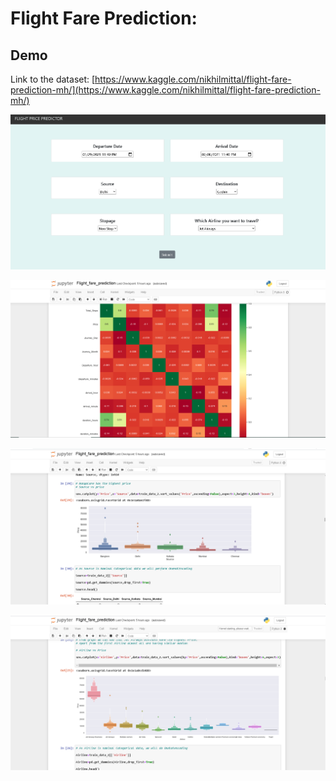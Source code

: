 # Flight Fare Prediction: 

## Demo
Link to the dataset: [https://www.kaggle.com/nikhilmittal/flight-fare-prediction-mh/](https://www.kaggle.com/nikhilmittal/flight-fare-prediction-mh/)


![](/images/Screenshot%20(226).png)

![](/images/Screenshot%20(227).png)

![](/images/Screenshot%20(228).png)

![](/images/Screenshot%20(229).png)




